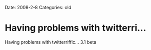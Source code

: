 Date: 2008-2-8
Categories: old

# Having problems with twitterri...

Having problems with twitterriffic... 3.1 beta
